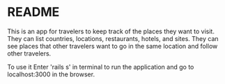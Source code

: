 # README

This is an app for travelers to keep track of the places they want to visit. They can list countries, locations, restaurants, hotels, and sites. They can see places that other travelers want to go in the same location and follow other travelers.

To use it
Enter 'rails s' in terminal to run the application and go to localhost:3000 in the browser.
